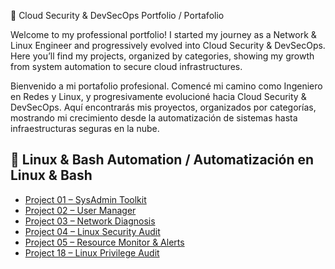 🚀 Cloud Security & DevSecOps Portfolio / Portafolio

Welcome to my professional portfolio!
I started my journey as a Network & Linux Engineer and progressively evolved into Cloud Security & DevSecOps.
Here you’ll find my projects, organized by categories, showing my growth from system automation to secure cloud infrastructures.

Bienvenido a mi portafolio profesional.
Comencé mi camino como Ingeniero en Redes y Linux, y progresivamente evolucioné hacia Cloud Security & DevSecOps.
Aquí encontrarás mis proyectos, organizados por categorías, mostrando mi crecimiento desde la automatización de sistemas hasta infraestructuras seguras en la nube.

## 🐧 Linux & Bash Automation / Automatización en Linux & Bash
- [Project 01 – SysAdmin Toolkit](https://github.com/Matiaslb14/Sysadmin-toolkit)  
- [Project 02 – User Manager](https://github.com/Matiaslb14/User-admin)  
- [Project 03 – Network Diagnosis](https://github.com/Matiaslb14/Network-diagnosis)  
- [Project 04 – Linux Security Audit](https://github.com/Matiaslb14/Linux-security-auditor)  
- [Project 05 – Resource Monitor & Alerts](https://github.com/Matiaslb14/analiza_ssh_failures)  
- [Project 18 – Linux Privilege Audit](https://github.com/Matiaslb14/linux-privilege-audit)  
